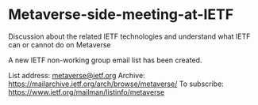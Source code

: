 # Metaverse-side-meeting-at-IETF

Discussion about the related IETF technologies and understand what IETF can or cannot do on Metaverse

A new IETF non-working group email list has been created.

List address: metaverse@ietf.org
Archive:  https://mailarchive.ietf.org/arch/browse/metaverse/
To subscribe:  https://www.ietf.org/mailman/listinfo/metaverse
